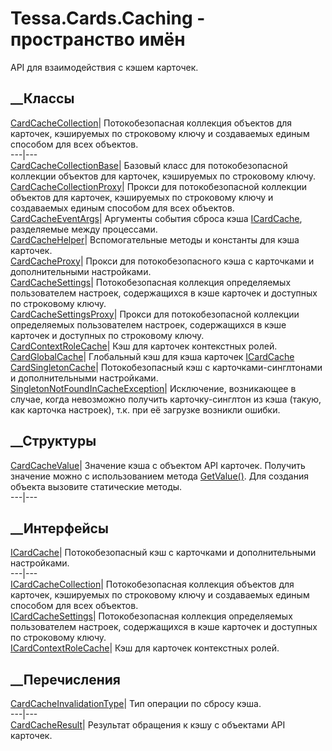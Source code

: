 # Tessa.Cards.Caching - пространство имён
API для взаимодействия с кэшем карточек.
##  __Классы
[CardCacheCollection<T>](T_Tessa_Cards_Caching_CardCacheCollection_1.htm)|
Потокобезопасная коллекция объектов для карточек, кэшируемых по строковому
ключу и создаваемых единым способом для всех объектов.  
---|---  
[CardCacheCollectionBase<T>](T_Tessa_Cards_Caching_CardCacheCollectionBase_1.htm)|
Базовый класс для потокобезопасной коллекции объектов для карточек, кэшируемых
по строковому ключу.  
[CardCacheCollectionProxy<T>](T_Tessa_Cards_Caching_CardCacheCollectionProxy_1.htm)|
Прокси для потокобезопасной коллекции объектов для карточек, кэшируемых по
строковому ключу и создаваемых единым способом для всех объектов.  
[CardCacheEventArgs](T_Tessa_Cards_Caching_CardCacheEventArgs.htm)|  Аргументы
события сброса кэша [ICardCache](T_Tessa_Cards_Caching_ICardCache.htm),
разделяемые между процессами.  
[CardCacheHelper](T_Tessa_Cards_Caching_CardCacheHelper.htm)|  Вспомогательные
методы и константы для кэша карточек.  
[CardCacheProxy](T_Tessa_Cards_Caching_CardCacheProxy.htm)|  Прокси для
потокобезопасного кэша с карточками и дополнительными настройками.  
[CardCacheSettings](T_Tessa_Cards_Caching_CardCacheSettings.htm)|
Потокобезопасная коллекция определяемых пользователем настроек, содержащихся в
кэше карточек и доступных по строковому ключу.  
[CardCacheSettingsProxy](T_Tessa_Cards_Caching_CardCacheSettingsProxy.htm)|
Прокси для потокобезопасной коллекции определяемых пользователем настроек,
содержащихся в кэше карточек и доступных по строковому ключу.  
[CardContextRoleCache](T_Tessa_Cards_Caching_CardContextRoleCache.htm)|  Кэш
для карточек контекстных ролей.  
[CardGlobalCache](T_Tessa_Cards_Caching_CardGlobalCache.htm)|  Глобальный кэш
для кэша карточек [ICardCache](T_Tessa_Cards_Caching_ICardCache.htm)  
[CardSingletonCache](T_Tessa_Cards_Caching_CardSingletonCache.htm)|
Потокобезопасный кэш с карточками-синглтонами и дополнительными настройками.  
[SingletonNotFoundInCacheException](T_Tessa_Cards_Caching_SingletonNotFoundInCacheException.htm)|
Исключение, возникающее в случае, когда невозможно получить карточку-синглтон
из кэша (такую, как карточка настроек), т.к. при её загрузке возникли ошибки.  
## __Структуры
[CardCacheValue<T>](T_Tessa_Cards_Caching_CardCacheValue_1.htm)|  Значение
кэша с объектом API карточек. Получить значение можно с использованием метода
[GetValue()](M_Tessa_Cards_Caching_CardCacheValue_1_GetValue.htm). Для
создания объекта вызовите статические методы.  
---|---  
## __Интерфейсы
[ICardCache](T_Tessa_Cards_Caching_ICardCache.htm)|  Потокобезопасный кэш с
карточками и дополнительными настройками.  
---|---  
[ICardCacheCollection<T>](T_Tessa_Cards_Caching_ICardCacheCollection_1.htm)|
Потокобезопасная коллекция объектов для карточек, кэшируемых по строковому
ключу и создаваемых единым способом для всех объектов.  
[ICardCacheSettings](T_Tessa_Cards_Caching_ICardCacheSettings.htm)|
Потокобезопасная коллекция определяемых пользователем настроек, содержащихся в
кэше карточек и доступных по строковому ключу.  
[ICardContextRoleCache](T_Tessa_Cards_Caching_ICardContextRoleCache.htm)|  Кэш
для карточек контекстных ролей.  
## __Перечисления
[CardCacheInvalidationType](T_Tessa_Cards_Caching_CardCacheInvalidationType.htm)|
Тип операции по сбросу кэша.  
---|---  
[CardCacheResult](T_Tessa_Cards_Caching_CardCacheResult.htm)|  Результат
обращения к кэшу с объектами API карточек.
